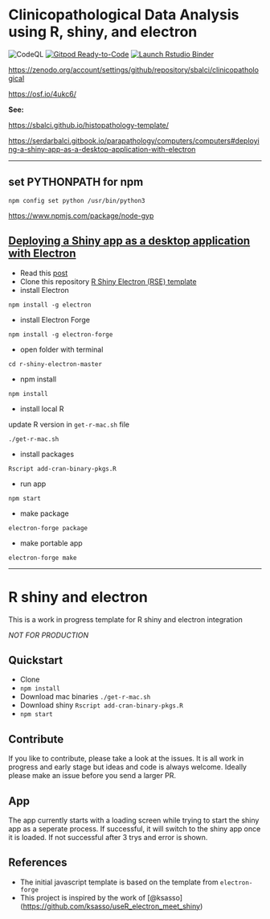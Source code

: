 
# Clinicopathological Data Analysis using R, shiny, and electron

<!-- badges: start -->
![CodeQL](https://github.com/sbalci/clinicopathological/workflows/CodeQL/badge.svg)
[![Gitpod
Ready-to-Code](https://img.shields.io/badge/Gitpod-Ready--to--Code-blue?logo=gitpod)](https://gitpod.io/#https://github.com/sbalci/clinicopathological)
[![Launch Rstudio
Binder](http://mybinder.org/badge_logo.svg)](https://mybinder.org/v2/gh/sbalci/clinicopathological/master?urlpath=rstudio)
<!-- badges: end -->

<https://zenodo.org/account/settings/github/repository/sbalci/clinicopathological>

<https://osf.io/4ukc6/>

**See:**

<https://sbalci.github.io/histopathology-template/>

<https://serdarbalci.gitbook.io/parapathology/computers/computers#deploying-a-shiny-app-as-a-desktop-application-with-electron>

-----

## set PYTHONPATH for npm

``` text
npm config set python /usr/bin/python3
```

<https://www.npmjs.com/package/node-gyp>

## [Deploying a Shiny app as a desktop application with Electron](https://www.travishinkelman.com/post/deploy-shiny-electron/)

  - Read this
    [post](https://www.travishinkelman.com/post/deploy-shiny-electron/)
  - Clone this repository [R Shiny Electron \(RSE\)
    template](https://github.com/dirkschumacher/r-shiny-electron)
  - install Electron

<!-- end list -->

``` text
npm install -g electron
```

  - install Electron Forge

<!-- end list -->

``` text
npm install -g electron-forge
```

  - open folder with terminal

<!-- end list -->

``` text
cd r-shiny-electron-master
```

  - npm install

<!-- end list -->

``` text
npm install
```

  - install local R

update R version in `get-r-mac.sh` file

``` text
./get-r-mac.sh
```

  - install packages

<!-- end list -->

``` text
Rscript add-cran-binary-pkgs.R
```

  - run app

<!-- end list -->

``` text
npm start
```

  - make package

<!-- end list -->

``` text
electron-forge package
```

  - make portable app

<!-- end list -->

``` text
electron-forge make
```

-----

# R shiny and electron

This is a work in progress template for R shiny and electron integration

*NOT FOR PRODUCTION*

## Quickstart

  - Clone
  - `npm install`
  - Download mac binaries `./get-r-mac.sh`
  - Download shiny `Rscript add-cran-binary-pkgs.R`
  - `npm start`

## Contribute

If you like to contribute, please take a look at the issues. It is all
work in progress and early stage but ideas and code is always welcome.
Ideally please make an issue before you send a larger PR.

## App

The app currently starts with a loading screen while trying to start the
shiny app as a seperate process. If successful, it will switch to the
shiny app once it is loaded. If not successful after 3 trys and error is
shown.

## References

  - The initial javascript template is based on the template from
    `electron-forge`
  - This project is inspired by the work of
    \[@ksasso\](<https://github.com/ksasso/useR_electron_meet_shiny>)
